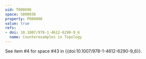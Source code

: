 ```yaml
---
uid: T000696
space: S000036
property: P000008
value: true
refs:
- doi: 10.1007/978-1-4612-6290-9_6
  name: Counterexamples in Topology
---
```


See item #4 for space #43 in {{doi:10.1007/978-1-4612-6290-9_6}}.
